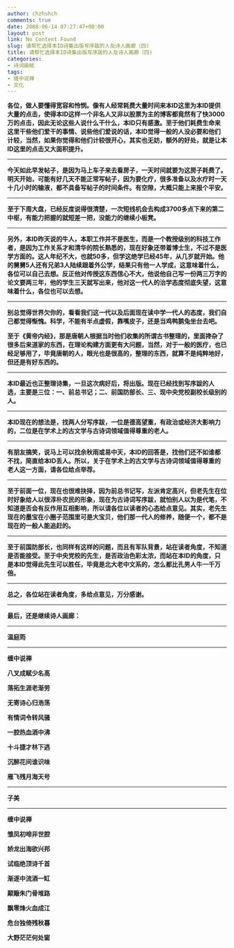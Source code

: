 ```yaml
---
author: chzhshch
comments: true
date: 2008-06-14 07:27:47+00:00
layout: post
link: No Content Found
slug: 请帮忙选择本ID诗集出版写序跋的人及诗人画廊（四)
title: 请帮忙选择本ID诗集出版写序跋的人及诗人画廊（四)
categories:
- 诗词曲赋
tags:
- 缠中说禅
- 文化
---
```


			

**各位，做人要懂得宽容和怜悯。像有人经常耗费大量时间来本ID这里为本ID提供大量的点击，使得本ID这样一个非名人又非以股票为主的博客都竟然有了快3000万的点击，因此无论这些人说什么干什么，本ID只有感激。至于他们耗费生命来这里干些他们爱干的事情、说些他们爱说的话，本ID觉得一般的人没必要和他们计较，当然，如果你觉得和他们计较很开心，其实也无妨，额外的好处，就是让本ID这里的点击又大面积提升。**

** **

**今天如此早发帖子，是因为马上车子来去看房子，一天时间就要为这房子耗费了。明天开始，可能有好几天不能正常写帖子，因为要化疗，很多准备以及水疗时一天十几小时的输液，都不具备写帖子的时间条件。有空隙，大概只能上来报个平安。**

** **

**至于下周大盘，已经反度说得很清楚，一次短线机会去构成3700多点下来的第二中枢，有能力把握的就短差一把，没能力的继续小板凳。**

** **

**另外，本ID昨天说的牛人，本职工作并不是医生，而是一个教授级别的科技工作者，是因为工作关系才和清华的院长熟悉的，现在好象还带着博士生，不过不是医学方面的。这人年纪不大，也就50多，但学这绝学已经45年，从几岁就开始。他的舅舅5人还有兄弟3人陆续跟着外公学，结果只有他一人学成，这意味着什么，各位可以自己去想。反正他对传授这东西信心不大，他说他自己写一份两三万字的论文要两三年，他的学生三天就写出来，他对这一代人的治学态度彻底失望，这意味着什么，各位也可以去想。**

** **

**别总觉得世界欠你的，看看我们这一代以及后面现在读中学一代人的态度，我们自己都觉得惭愧。科学，不能有半点虚假，靠嘴皮子，还是当鸡鸭鹅兔坐台去吧。**

**至于《黄帝内经》，那是唐朝人根据当时他们收集的所谓古书整理的，里面搀杂了很多后来道家的东西，在理论构建方面更有大问题，当然，对于一般的医疗，也已经足够用了，毕竟唐朝的人，眼光也是很高的，整理的东西，就算不是纯粹地好，但还是有好东西的。**

** **

**本ID最近也正整理诗集，一旦这次病好后，将出版。现在已经找到写序跋的人选，主要是三位：一、前总书记；二、前国防部长、三、现中央党校副校长级别的人。**

** **

**本ID现在的想法是，找两人分写序跋，一位是德高望重，有政治或经济大影响力的，二位是在学术上的古文学与古诗词领域值得尊重的老人。**

** **

**有朋友搞笑，说马上可以找余秋雨或易中天，本ID的回答是，找他们还不如谁都不找，简直给本ID丢人。所以，关于在学术上的古文学与古诗词领域值得尊重的老人这一方面，请各位给点举荐。**

** **

**至于前面一位，现在也很难抉择，因为前总书记写，左派肯定高兴，但老先生在位时好象给人以很淳朴农民的形象，现在为古诗词写序跋，就怕别人以为是代笔，不知道是否会有反作用互相影响，所以请各位以读者的心态给点意见。其实，老先生现在的墨宝在小圈子范围里可是大宝贝，他们那一代人的修养，随便一个，都不是现在的一般人能追赶的。**

** **

**至于前国防部长，也同样有这样的问题，而且有军队背景，站在读者角度，不知道是否能接受。至于中央党校的先生，是否政治色彩太浓，而站在本ID的角度，只是本ID觉得此先生可以胜任，毕竟是北大老中文系的，怎么都比孔男人牛一千万倍。**

** **

**总之，各位站在读者角度，多给点意见，万分感谢。**

** **

**最后，还是继续诗人画廊：**

** **

**温庭筠**

** **

**缠中说禅**

**八叉成赋少名高**

**落拓生涯老渐劳**

**无寄诗心归浩荡**

**有情词令转风骚**

**一腔热血酒中沸**

**十斗捷才林下逃**

**沉醉花间谁识味**

**雁飞残月海天号**

** **

**子美**

** ** ****

****缠中说禅****

**雏凤初啼非世腔**

**娇龙出海欲兴邦**

**试临绝顶诗千首**

**渐逐中流酒一缸**

**颠簸朱门骨堆路**

**飘零烽火血成江**

**危台独倚残秋暮**

**大野茫茫何处窗**
